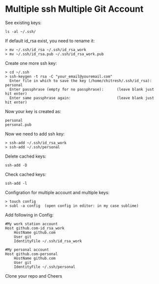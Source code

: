 Multiple ssh Multiple Git Account
=======

See existing keys:

	ls -al ~/.ssh/

If default id_rsa exist, you need to rename it:

	> mv ~/.ssh/id_rsa ~/.ssh/id_rsa_work
	> mv ~/.ssh/id_rsa.pub ~/.ssh/id_rsa_work.pub

Create one more ssh key:

	> cd ~/.ssh
	> ssh-keygen -t rsa -C "your_email@youremail.com"
	  Enter file in which to save the key (/home/chitresh/.ssh/id_rsa): personal
	  Enter passphrase (empty for no passphrase):      (leave blank just hit enter)
	  Enter same passphrase again:                     (leave blank just hit enter)

Now your key is created as:

	personal
	personal.pub

Now we need to add ssh key:
	
	> ssh-add ~/.ssh/id_rsa_work
	> ssh-add ~/.ssh/personal

Delete cached keys:

	ssh-add -D

Check cached keys:

	ssh-add -l

Configration for multiple account and multiple keys:

	> touch config
	> subl -a config  (open config in editor: in my case sublime)

Add following in Config:

	#My work station account
	Host github.com-id_rsa_work
		HostName github.com
		User git
		IdentityFile ~/.ssh/id_rsa_work

	#My personal account
	Host github.com-personal
		HostName github.com
		User git
		IdentityFile ~/.ssh/personal



Clone your repo and Cheers
